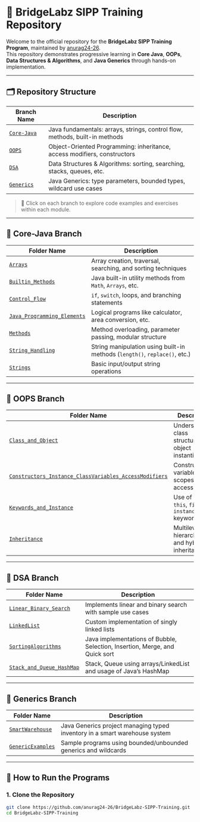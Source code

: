 # 🚀 BridgeLabz SIPP Training Repository

Welcome to the official repository for the **BridgeLabz SIPP Training Program**, maintained by [anurag24-26](https://github.com/anurag24-26).  
This repository demonstrates progressive learning in **Core Java**, **OOPs**, **Data Structures & Algorithms**, and **Java Generics** through hands-on implementation.

---

## 🗂️ Repository Structure

| Branch Name                                                                                      | Description |
|--------------------------------------------------------------------------------------------------|-------------|
| [`Core-Java`](https://github.com/anurag24-26/BridgeLabz-SIPP-Training/tree/Core-Java)            | Java fundamentals: arrays, strings, control flow, methods, built-in methods |
| [`OOPS`](https://github.com/anurag24-26/BridgeLabz-SIPP-Training/tree/OOPS)                      | Object-Oriented Programming: inheritance, access modifiers, constructors |
| [`DSA`](https://github.com/anurag24-26/BridgeLabz-SIPP-Training/tree/DSA)                        | Data Structures & Algorithms: sorting, searching, stacks, queues, etc. |
| [`Generics`](https://github.com/anurag24-26/BridgeLabz-SIPP-Training/tree/Generics)              | Java Generics: type parameters, bounded types, wildcard use cases |

> 🔎 Click on each branch to explore code examples and exercises within each module.

---

## 📂 Core-Java Branch

| Folder Name                                                                                                                   | Description |
|-------------------------------------------------------------------------------------------------------------------------------|-------------|
| [`Arrays`](https://github.com/anurag24-26/BridgeLabz-SIPP-Training/tree/Core-Java/Arrays)                                     | Array creation, traversal, searching, and sorting techniques |
| [`Builtin_Methods`](https://github.com/anurag24-26/BridgeLabz-SIPP-Training/tree/Core-Java/Builtin_Methods)                   | Java built-in utility methods from `Math`, `Arrays`, etc. |
| [`Control_Flow`](https://github.com/anurag24-26/BridgeLabz-SIPP-Training/tree/Core-Java/Control_Flow)                         | `if`, `switch`, loops, and branching statements |
| [`Java_Programming_Elements`](https://github.com/anurag24-26/BridgeLabz-SIPP-Training/tree/Core-Java/Java_Programming_Elements) | Logical programs like calculator, area conversion, etc. |
| [`Methods`](https://github.com/anurag24-26/BridgeLabz-SIPP-Training/tree/Core-Java/Methods)                                   | Method overloading, parameter passing, modular structure |
| [`String_Handling`](https://github.com/anurag24-26/BridgeLabz-SIPP-Training/tree/Core-Java/String_Handling)                   | String manipulation using built-in methods (`length()`, `replace()`, etc.) |
| [`Strings`](https://github.com/anurag24-26/BridgeLabz-SIPP-Training/tree/Core-Java/Strings)                                   | Basic input/output string operations |

---

## 📂 OOPS Branch

| Folder Name                                                                                                                               | Description |
|-------------------------------------------------------------------------------------------------------------------------------------------|-------------|
| [`Class_and_Object`](https://github.com/anurag24-26/BridgeLabz-SIPP-Training/tree/OOPS/Class_and_Object)                                 | Understanding class structures and object instantiation |
| [`Constructors_Instance_ClassVariables_AccessModifiers`](https://github.com/anurag24-26/BridgeLabz-SIPP-Training/tree/OOPS/Constructors_Instance_ClassVariables_AccessModifiers) | Constructors, variable scopes, access levels |
| [`Keywords_and_Instance`](https://github.com/anurag24-26/BridgeLabz-SIPP-Training/tree/OOPS/Keywords_and_Instance)                       | Use of `static`, `this`, `final`, `instanceof` keywords |
| [`Inheritance`](https://github.com/anurag24-26/BridgeLabz-SIPP-Training/tree/OOPS/Inheritance)                                           | Multilevel, hierarchical, and hybrid inheritance |

---

## 📂 DSA Branch

| Folder Name                                                                                                 | Description |
|-------------------------------------------------------------------------------------------------------------|-------------|
| [`Linear_Binary_Search`](https://github.com/anurag24-26/BridgeLabz-SIPP-Training/tree/DSA/Linear_Binary_Search) | Implements linear and binary search with sample use cases |
| [`LinkedList`](https://github.com/anurag24-26/BridgeLabz-SIPP-Training/tree/DSA/LinkedList)                 | Custom implementation of singly linked lists |
| [`SortingAlgorithms`](https://github.com/anurag24-26/BridgeLabz-SIPP-Training/tree/DSA/SortingAlgorithms)   | Java implementations of Bubble, Selection, Insertion, Merge, and Quick sort |
| [`Stack_and_Queue_HashMap`](https://github.com/anurag24-26/BridgeLabz-SIPP-Training/tree/DSA/Stack_and_Queue_HashMap) | Stack, Queue using arrays/LinkedList and usage of Java’s HashMap |

---

## 📂 Generics Branch

| Folder Name                                                                                         | Description |
|------------------------------------------------------------------------------------------------------|-------------|
| [`SmartWarehouse`](https://github.com/anurag24-26/BridgeLabz-SIPP-Training/tree/Generics/SmartWarehouse) | Java Generics project managing typed inventory in a smart warehouse system |
| [`GenericExamples`](https://github.com/anurag24-26/BridgeLabz-SIPP-Training/tree/Generics/GenericExamples) | Sample programs using bounded/unbounded generics and wildcards |

---

## 🧪 How to Run the Programs

### 1. Clone the Repository
```bash
git clone https://github.com/anurag24-26/BridgeLabz-SIPP-Training.git
cd BridgeLabz-SIPP-Training
